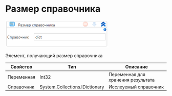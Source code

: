 # Размер справочника

![](<../../../../.gitbook/assets/image (761).png>)

Элемент, получающий размер справочника

| Свойство   | Тип                            | Описание                           |
| ---------- | ------------------------------ | ---------------------------------- |
| Переменная | Int32                          | Переменная для хранения результата |
| Справочник | System.Collections.IDictionary | Исслеуемый справочник              |

